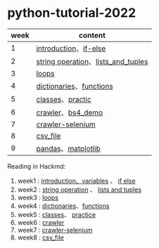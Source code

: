 # python-tutorial-2022

| week  |                content                                                     |
|-------|----------------------------------------------------------------------------|
|   1   |   [introduction](week1/introduction.md)、[if-else](week1/if_else.md)       |
|   2   |[string operation](week2/string_operation.md)、[lists_and_tuples](week2/lists_and_tuples.md)|
|   3   |   [loops](week3/loops.md)                                                  |
|   4   |   [dictionaries](week4/dictionaries.md)、[functions](week4/functions.md)   |
|   5   |   [classes](week5/classes.md)、[practic](week5/practice.md)                |
|   6   |   [crawler](week6/crawler.md)、[bs4_demo](week6/beautifulsoup_tutorial.ipynb)|
|   7   |   [crawler-selenium](week7/crawler_selenium.md)                             |
|   8   |   [csv_file](week8/csv_file.md)                                             |
|   9   |   [pandas](week9/pandas.ipynb)、[matplotlib](week9/pandas.ipynb)            |


Reading in Hackmd:
 
1. week1 : [introduction、variables](https://hackmd.io/GmAcWhkORLaYtNVVz-fiew?view) 、 [if else](https://hackmd.io/p3w2zxu8SU2gBT8gX8dbcg)
2. week2 : [string operation](https://hackmd.io/Q_4R9pPRRQWUTxrwTHOqjA) 、 [lists and tuples](https://hackmd.io/CvaS8qVTTmGbVwL36pMbxg)
3. week3 : [loops](https://hackmd.io/d1OJlL2xTka8kytslZ-tjA)
4. week4 : [dictionaries](https://hackmd.io/PU7_-VPMR8yTBRv5yDIWag)、[functions](https://hackmd.io/TMg76ummSIG7UV7gKkma3Q)
5. week5 : [classes](https://hackmd.io/oofG3iiuS76ofdPjMaFDYQ)、 [practice](https://hackmd.io/_lSwjYilRr26_mTIFcEw1g)
6. week6 : [crawler](https://hackmd.io/Xf5OTiIzRlKrfp3Id5DWww)
7. week7 : [crawler-selenium](https://hackmd.io/stTo_C-cSX6lxPVkeT--3Q?both)
8. week8 : [csv_file](https://hackmd.io/4VcDP-jYSOyRUScgeM33-g?both)
